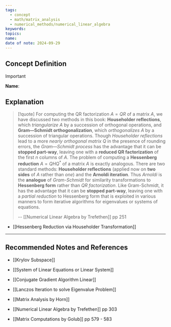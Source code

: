 ```yaml
---
tags:
  - concept
  - math/matrix_analysis
  - numerical_methods/numerical_linear_algebra
keywords: 
topics: 
name: 
date of note: 2024-09-29
---
```


## Concept Definition

>[!important]
>**Name**: 



## Explanation

>[!quote]
>For computing the QR factorization $A = QR$ of a matrix $A$, we have discussed two methods in this book: **Householder reflections**, which *triangularize* $A$ by a succession of orthogonal operations, and **Gram—Schmidt orthogonalization**, which *orthogonalizes* $A$ by a succession of triangular operations. Though *Householder reflections* lead to a more *nearly orthogonal matrix* $Q$ in the presence of rounding errors, the *Gram—Schmidt process* has the advantage that it can be **stopped part-way**, leaving one with a **reduced QR factorization** of the first $n$ columns of $A$. The problem of computing a **Hessenberg reduction** $A = QHQ^{*}$ of a matrix $A$ is exactly analogous. There are two standard methods: **Householder reflections** (applied now on **two sides** of $A$ rather than *one*) and the **Arnoldi iteration**. Thus *Arnoldi* is the **analogue** of *Gram-Schmidt* for similarity transformations to **Hessenberg form** rather than *QR factorization*. Like Gram-Schmidt, it has the advantage that it can be **stopped part-way**, leaving one with a *partial reduction* to Hessenberg form that is exploited in various manners to form iterative algorithms for eigenvalues or systems of equations.
>
>-- [[Numerical Linear Algebra by Trefethen]] pp 251

- [[Hessenberg Reduction via Householder Transformation]]





-----------
##  Recommended Notes and References


- [[Krylov Subspace]]
- [[System of Linear Equations or Linear System]]

- [[Conjugate Gradient Algorithm Linear]]
- [[Lanczos Iteration to solve Eigenvalue Problem]]


- [[Matrix Analysis by Horn]]
- [[Numerical Linear Algebra by Trefethen]] pp 303
- [[Matrix Computations by Golub]] pp 579 - 583